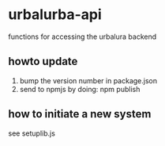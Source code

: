 # urbalurba-api
functions for accessing the urbalura backend

## howto update 
1) bump the version number in package.json
2) send to npmjs by doing: npm publish

## how to initiate a new system
see setuplib.js